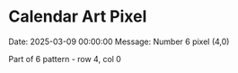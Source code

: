 # Calendar Art Pixel

Date: 2025-03-09 00:00:00
Message: Number 6 pixel (4,0)

Part of 6 pattern - row 4, col 0
